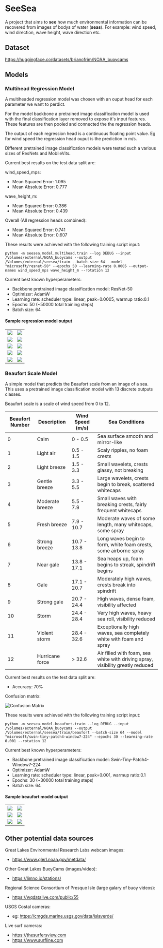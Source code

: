 # SeeSea
A project that aims to **see** how much environmental information can be recovered from images of bodys of water (**seas**). For example: wind speed, wind direction, wave height, wave direction etc.

## Dataset
https://huggingface.co/datasets/brianofrim/NOAA_buoycams 

## Models

### Multihead Regression Model

A multiheaded regression model was chosen with an ouput head for each parameter we want to perdict. 

For the model backbone a pretrained image classification model is used with the final classification layer removed to expose it's input features. These features are then pooled and connected the the regression heads.

The output of each regression head is a continuous floating point value. Eg for wind speed the regression head ouput is the prediction in m/s.

Different pretrained image classification models were tested such a various sizes of ResNets and MobileVits.

Current best results on the test data split are:  

wind_speed_mps:
- Mean Squared Error: 1.095
- Mean Absolute Error: 0.777

wave_height_m:
- Mean Squared Error: 0.386
- Mean Absolute Error: 0.439

Overall (All regression heads combined):
- Mean Squared Error: 0.741
- Mean Absolute Error: 0.607

These results were achieved with the following training script input:
```
python -m seesea.model.multihead.train --log DEBUG --input /Volumes/external/NOAA_buoycams --output /Volumes/external/seesea/train --batch-size 64 --model "microsoft/resnet-50" --epochs 50 --learning-rate 0.0005 --output-names wind_speed_mps wave_height_m --rotation 12
```
Current best known hyperperameters:
- Backbone pretrained image classification model: ResNet-50
- Optimizer: AdamW
- Learning rate: scheduler type: linear, peak=0.0005, warmup ratio:0.1
- Epochs: 50 (~50000 total training steps)
- Batch size: 64

#### Sample regression model output

<table>
<tr>
<td><img src="readme_assets/regression_samples/Z10A_2024_10_11_1110_0_vis.png"/></td>
<td><img src="readme_assets/regression_samples/Z67A_2024_10_06_0110_3_vis.png"/></td>
</tr>
<tr>
<td><img src="readme_assets/regression_samples/W11A_2024_10_04_2210_3_vis.png"/></td>
<td><img src="readme_assets/regression_samples/Z25A_2024_09_26_1810_3_vis.png"/></td>
</tr>
<tr>
<td><img src="readme_assets/regression_samples/W31A_2024_10_02_0410_5_vis.png"/></td>
<td><img src="readme_assets/regression_samples/W38A_2024_09_26_1818_1_vis.png"/></td>
</tr>
<tr>
<td><img src="readme_assets/regression_samples/W64A_2024_09_19_1710_0_vis.png"/></td>
<td><img src="readme_assets/regression_samples/W81A_2024_09_21_1910_3_vis.png"/></td>
</tr>
<tr>
<td><img src="readme_assets/regression_samples/Z27A_2024_09_18_2110_5_vis.png"/></td>
<td><img src="readme_assets/regression_samples/W92A_2024_10_11_1410_0_vis.png"/></td>
</tr>
</table>

### Beaufort Scale Model

A simple model that predicts the Beaufort scale from an image of a sea. This uses a pretrained image classification model with 13 discrete outputs classes.

Beaufort scale is a scale of wind speed from 0 to 12.

| Beaufort Number | Description      | Wind Speed (m/s)  | Sea Conditions                                                              |
|-----------------|------------------|-------------------|----------------------------------------------------------------------------|
| 0               | Calm             | 0 - 0.5          | Sea surface smooth and mirror-like                                          |
| 1               | Light air        | 0.5 - 1.5        | Scaly ripples, no foam crests                                              |
| 2               | Light breeze     | 1.5 - 3.3        | Small wavelets, crests glassy, not breaking                                |
| 3               | Gentle breeze    | 3.3 - 5.5        | Large wavelets, crests begin to break, scattered whitecaps                 |
| 4               | Moderate breeze  | 5.5 - 7.9        | Small waves with breaking crests, fairly frequent whitecaps                |
| 5               | Fresh breeze     | 7.9 - 10.7       | Moderate waves of some length, many whitecaps, some spray                  |
| 6               | Strong breeze    | 10.7 - 13.8      | Long waves begin to form, white foam crests, some airborne spray          |
| 7               | Near gale        | 13.8 - 17.1      | Sea heaps up, foam begins to streak, spindrift begins                      |
| 8               | Gale            | 17.1 - 20.7       | Moderately high waves, crests break into spindrift                         |
| 9               | Strong gale      | 20.7 - 24.4      | High waves, dense foam, visibility affected                                |
| 10              | Storm            | 24.4 - 28.4      | Very high waves, heavy sea roll, visibility reduced                        |
| 11              | Violent storm    | 28.4 - 32.6      | Exceptionally high waves, sea completely white with foam and spray         |
| 12              | Hurricane force  | > 32.6           | Air filled with foam, sea white with driving spray, visibility greatly reduced |

Current best results on the test data split are:  

- Accuracy: 70%

Confusion matrix:

![Confusion Matrix](readme_assets/beaufort_confusion_matrix_2024_12_03_0556.png)

These results were achieved with the following training script input:

```
python -m seesea.model.beaufort.train --log DEBUG --input /Volumes/external/NOAA_buoycams --output /Volumes/external/seesea/train/beaufort --batch-size 64 --model "microsoft/swin-tiny-patch4-window7-224" --epochs 30 --learning-rate 0.001 --rotation 12
```

Current best known hyperperameters:
- Backbone pretrained image classification model: Swin-Tiny-Patch4-Window7-224
- Optimizer: AdamW
- Learning rate: scheduler type: linear, peak=0.001, warmup ratio:0.1
- Epochs: 30 (~30000 total training steps)
- Batch size: 64

#### Sample beaufort model output

<table>
<tr>
<td><img src="readme_assets/beaufort_samples/Z76A_2024_10_10_1510_4.png"/></td>
<td><img src="readme_assets/beaufort_samples/W63A_2024_09_29_0910_5.png"/></td>
</tr>
<tr>
<td><img src="readme_assets/beaufort_samples/W64A_2024_10_10_1710_1.png"/></td>
<td><img src="readme_assets/beaufort_samples/Z60A_2024_10_11_1810_0.png"/></td>
</tr>
<tr>
<td><img src="readme_assets/beaufort_samples/Z10A_2024_09_28_1810_0.png"/></td>
<td><img src="readme_assets/beaufort_samples/W17A_2024_10_11_1810_2.png"/></td>
</tr>
</table>

## Other potential data sources
Great Lakes Environmental Research Labs webcam images: 
- https://www.glerl.noaa.gov/metdata/

Other Great Lakes BuoyCams (images/video):
- https://limno.io/stations/

Regional Science Consortium of Presque Isle (large galary of buoy videos):
- https://wqdatalive.com/public/55

USGS Costal cameras:
- eg: https://cmgds.marine.usgs.gov/data/islaverde/

Live surf cameras:
- https://thesurfersview.com
- https://www.surfline.com 
